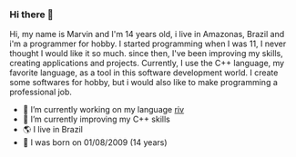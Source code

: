 ### Hi there 👋

Hi, my name is Marvin and I'm 14 years old, i live in Amazonas, Brazil and i'm a programmer for hobby. I started programming when I was 11, I never thought I would like it so much. since then, I've been improving my skills, creating applications and projects. Currently, I use the C++ language, my favorite language, as a tool in this software development world. I create some softwares for hobby, but i would also like to make programming a professional job.

- 🔭 I’m currently working on my language [riv](https://github.com/MarvinMarjan/riv)
- 🌱 I’m currently improving my C++ skills
- 🌎 I live in Brazil
- 🎂 I was born on 01/08/2009 (14 years)
